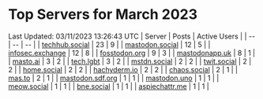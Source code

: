 # Top Servers for March 2023
Last Updated: 03/11/2023 13:26:43 UTC
| Server | Posts | Active Users |
| -- | -- | -- |
| [techhub.social](https://techhub.social/tags/PowerShell) | 23 | 9 |
| [mastodon.social](https://mastodon.social/tags/PowerShell) | 12 | 5 |
| [infosec.exchange](https://infosec.exchange/tags/PowerShell) | 12 | 8 |
| [fosstodon.org](https://fosstodon.org/tags/PowerShell) | 9 | 3 |
| [mastodonapp.uk](https://mastodonapp.uk/tags/PowerShell) | 8 | 1 |
| [masto.ai](https://masto.ai/tags/PowerShell) | 3 | 2 |
| [tech.lgbt](https://tech.lgbt/tags/PowerShell) | 3 | 2 |
| [mstdn.social](https://mstdn.social/tags/PowerShell) | 2 | 2 |
| [twit.social](https://twit.social/tags/PowerShell) | 2 | 2 |
| [home.social](https://home.social/tags/PowerShell) | 2 | 2 |
| [hachyderm.io](https://hachyderm.io/tags/PowerShell) | 2 | 2 |
| [chaos.social](https://chaos.social/tags/PowerShell) | 2 | 1 |
| [mas.to](https://mas.to/tags/PowerShell) | 2 | 1 |
| [mastodon.sdf.org](https://mastodon.sdf.org/tags/PowerShell) | 1 | 1 |
| [mastodon.uno](https://mastodon.uno/tags/PowerShell) | 1 | 1 |
| [meow.social](https://meow.social/tags/PowerShell) | 1 | 1 |
| [bne.social](https://bne.social/tags/PowerShell) | 1 | 1 |
| [aspiechattr.me](https://aspiechattr.me/tags/PowerShell) | 1 | 1 |
